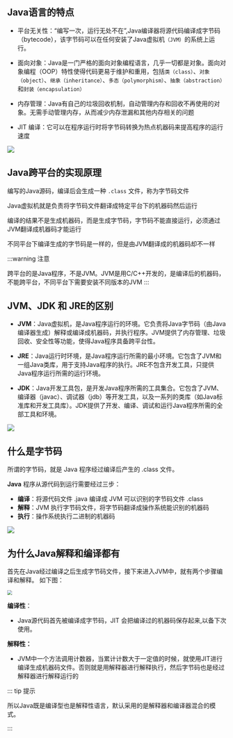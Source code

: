 ## Java语言的特点

- 平台无关性：“编写一次，运行无处不在”,Java编译器将源代码编译成字节码（bytecode），该字节码可以在任何安装了Java虚拟机`（JVM）`的系统上运行。
- 面向对象：Java是一门严格的面向对象编程语言，几乎一切都是对象。面向对象编程（OOP）特性使得代码更易于维护和重用，包括`类（class）`、`对象（object）`、`继承（inheritance）`、`多态（polymorphism）`、`抽象（abstraction）`和`封装（encapsulation）`
- 内存管理：Java有自己的垃圾回收机制，自动管理内存和回收不再使用的对象。无需手动管理内存，从而减少内存泄漏和其他内存相关的问题

- JIT 编译：它可以在程序运行时将字节码转换为热点机器码来提高程序的运行速度

![](https://cdn.tobebetterjavaer.com/tobebetterjavaer/images/sidebar/sanfene/javase-2.png)



## Java跨平台的实现原理

编写的Java源码，编译后会生成一种 `.class` 文件，称为字节码文件

Java虚拟机就是负责将字节码文件翻译成特定平台下的机器码然后运行

编译的结果不是生成机器码，而是生成字节码，字节码不能直接运行，必须通过JVM翻译成机器码才能运行

不同平台下编译生成的字节码是一样的，但是由JVM翻译成的机器码却不一样

:::warning 注意

跨平台的是Java程序，不是JVM。JVM是用C/C++开发的，是编译后的机器码，不能跨平台，不同平台下需要安装不同版本的JVM
:::



## JVM、JDK 和 JRE的区别

- **JVM**：Java虚拟机，是Java程序运行的环境。它负责将Java字节码（由Java编译器生成）解释或编译成机器码，并执行程序。JVM提供了内存管理、垃圾回收、安全性等功能，使得Java程序具备跨平台性。
- **JRE**：Java运行时环境，是Java程序运行所需的最小环境。它包含了JVM和一组Java类库，用于支持Java程序的执行。JRE不包含开发工具，只提供Java程序运行所需的运行环境。

- **JDK**：Java开发工具包，是开发Java程序所需的工具集合。它包含了JVM、编译器（javac）、调试器（jdb）等开发工具，以及一系列的类库（如Java标准库和开发工具库）。JDK提供了开发、编译、调试和运行Java程序所需的全部工具和环境。

![](https://cdn.xiaolincoding.com//picgo/image-20240725230247664.png)



## 什么是字节码

所谓的字节码，就是 Java 程序经过编译后产生的 .class 文件。

**Java** 程序从源代码到运行需要经过三步：

- **编译**：将源代码文件 .java 编译成 JVM 可以识别的字节码文件 .class
- **解释**：JVM 执行字节码文件，将字节码翻译成操作系统能识别的机器码
- **执行**：操作系统执行二进制的机器码

![](https://cdn.tobebetterjavaer.com/tobebetterjavaer/images/sidebar/sanfene/javase-4.png)

## 为什么Java解释和编译都有

首先在Java经过编译之后生成字节码文件，接下来进入JVM中，就有两个步骤编译和解释。 如下图：

<img src="https://cdn.xiaolincoding.com//picgo/1715928000183-44fc6130-8abc-4f0b-8f6d-79de0ab09509.webp" style="zoom:67%;" />

**编译性**：

- Java源代码首先被编译成字节码，JIT 会把编译过的机器码保存起来,以备下次使用。

**解释性：**

- JVM中一个方法调用计数器，当累计计数大于一定值的时候，就使用JIT进行编译生成机器码文件。否则就是用解释器进行解释执行，然后字节码也是经过解释器进行解释运行的



::: tip 提示

所以Java既是编译型也是解释性语言，默认采用的是解释器和编译器混合的模式。

:::
